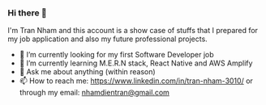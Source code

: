 ### Hi there 👋
I'm Tran Nham and this account is a show case of stuffs that I prepared for my job application and also my future professional projects.

- 🔭 I’m currently looking for my first Software Developer job
- 🌱 I’m currently learning M.E.R.N stack, React Native and AWS Amplify
- 💬 Ask me about anything (within reason)
- 📫 How to reach me: https://www.linkedin.com/in/tran-nham-3010/ or through my email: nhamdientran@gmail.com
